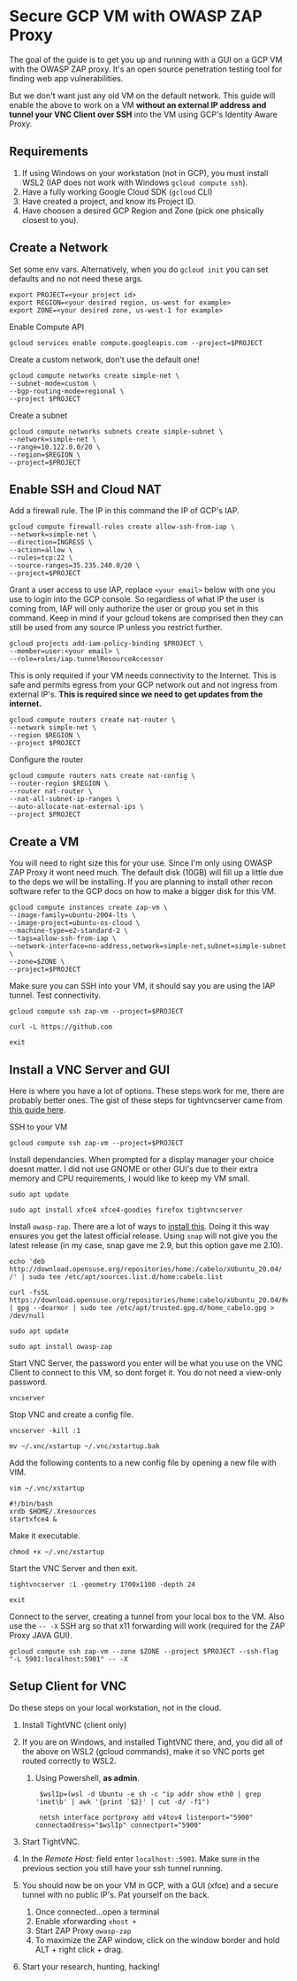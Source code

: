 # Secure GCP VM with OWASP ZAP Proxy

The goal of the guide is to get you up and running with a GUI on a GCP VM with the OWASP ZAP proxy.  It's an open source penetration testing tool for finding web app vulnerabilities.

But we don't want just any old VM on the default network.  This guide will enable the above to work on a VM **without an external IP address and tunnel your VNC Client over SSH** into the VM using GCP's Identity Aware Proxy.

## Requirements

1. If using Windows on your workstation (not in GCP), you must install WSL2 (IAP does not work with Windows `gcloud compute ssh`).
1. Have a fully working Google Cloud SDK (`gcloud` CLI)
1. Have created a project, and know its Project ID.
1. Have choosen a desired GCP Region and Zone (pick one phsically closest to you).

## Create a Network

Set some env vars.  Alternatively, when you do `gcloud init` you can set defaults and no not need these args.

    export PROJECT=<your project id>
    export REGION=<your desired region, us-west for example>
    export ZONE=<your desired zone, us-west-1 for example>

Enable Compute API

    gcloud services enable compute.googleapis.com --project=$PROJECT

Create a custom network, don't use the default one!

    gcloud compute networks create simple-net \
    --subnet-mode=custom \
    --bgp-routing-mode=regional \
    --project $PROJECT

Create a subnet

    gcloud compute networks subnets create simple-subnet \
    --network=simple-net \
    --range=10.122.0.0/20 \
    --region=$REGION \
    --project=$PROJECT

## Enable SSH and Cloud NAT

Add a firewall rule.  The IP in this command the IP of GCP's IAP.

    gcloud compute firewall-rules create allow-ssh-from-iap \
    --network=simple-net \
    --direction=INGRESS \
    --action=allow \
    --rules=tcp:22 \
    --source-ranges=35.235.240.0/20 \
    --project=$PROJECT

Grant a user access to use IAP, replace `<your email>` below with one you use to login into the GCP console. So regardless of what IP the user is coming from, IAP will only authorize the user or group you set in this command. Keep in mind if your gcloud tokens are comprised then they can still be used from any source IP unless you restrict further.

    gcloud projects add-iam-policy-binding $PROJECT \
    --member=user:<your email> \
    --role=roles/iap.tunnelResourceAccessor

This is only required if your VM needs connectivity to the Internet. This is safe and permits egress from your GCP network out and not ingress from external IP's.  **This is required since we need to get updates from the internet.**

    gcloud compute routers create nat-router \
    --network simple-net \
    --region $REGION \
    --project $PROJECT

Configure the router

    gcloud compute routers nats create nat-config \
    --router-region $REGION \
    --router nat-router \
    --nat-all-subnet-ip-ranges \
    --auto-allocate-nat-external-ips \
    --project $PROJECT

## Create a VM

You will need to right size this for your use.  Since I'm only using OWASP ZAP Proxy it wont need much.  The default disk (10GB) will fill up a little due to the deps we will be installing.  If you are planning to install other recon software refer to the GCP docs on how to make a bigger disk for this VM.

    gcloud compute instances create zap-vm \
    --image-family=ubuntu-2004-lts \
    --image-project=ubuntu-os-cloud \
    --machine-type=e2-standard-2 \
    --tags=allow-ssh-from-iap \
    --network-interface=no-address,network=simple-net,subnet=simple-subnet \
    --zone=$ZONE \
    --project=$PROJECT

Make sure you can SSH into your VM, it should say you are using the IAP tunnel.  Test connectivity.

    gcloud compute ssh zap-vm --project=$PROJECT

    curl -L https://github.com

    exit
  
## Install a VNC Server and GUI

Here is where you have a lot of options.  These steps work for me, there are probably better ones.  The gist of these steps for tightvncserver came from [this guide here](https://www.digitalocean.com/community/tutorials/how-to-install-and-configure-vnc-on-ubuntu-20-04).

SSH to your VM

    gcloud compute ssh zap-vm --project=$PROJECT

Install dependancies.  When prompted for a display manager your choice doesnt matter. I did not use GNOME or other GUI's due to their extra memory and CPU requirements, I would like to keep my VM small.

    sudo apt update

    sudo apt install xfce4 xfce4-goodies firefox tightvncserver

Install `owasp-zap`. There are a lot of ways to [install this](https://software.opensuse.org/download.html?project=home%3Acabelo&package=owasp-zap). Doing it this way ensures you get the latest official release.  Using `snap` will not give you the latest release (in my case, snap gave me 2.9, but this option gave me 2.10).

    echo 'deb http://download.opensuse.org/repositories/home:/cabelo/xUbuntu_20.04/ /' | sudo tee /etc/apt/sources.list.d/home:cabelo.list
    
    curl -fsSL https://download.opensuse.org/repositories/home:cabelo/xUbuntu_20.04/Release.key | gpg --dearmor | sudo tee /etc/apt/trusted.gpg.d/home_cabelo.gpg > /dev/null

    sudo apt update

    sudo apt install owasp-zap

Start VNC Server, the password you enter will be what you use on the VNC Client to connect to this VM, so dont forget it.  You do not need a view-only password.

    vncserver

Stop VNC and create a config file.

    vncserver -kill :1

    mv ~/.vnc/xstartup ~/.vnc/xstartup.bak

Add the following contents to a new config file by opening a new file with VIM.

    vim ~/.vnc/xstartup

    #!/bin/bash
    xrdb $HOME/.Xresources
    startxfce4 &

Make it executable.

    chmod +x ~/.vnc/xstartup

Start the VNC Server and then exit.

    tightvncserver :1 -geometry 1700x1100 -depth 24

    exit

Connect to the server, creating a tunnel from your local box to the VM.  Also use the `-- -X` SSH arg so that x11 forwarding will work (required for the ZAP Proxy JAVA GUI).

    gcloud compute ssh zap-vm --zone $ZONE --project $PROJECT --ssh-flag "-L 5901:localhost:5901" -- -X

## Setup Client for VNC

Do these steps on your local workstation, not in the cloud.

1. Install TightVNC (client only)

1. If you are on Windows, and installed TightVNC there, and, you did all of the above on WSL2 (gcloud commands), make it so VNC ports get routed correctly to WSL2.

    1. Using Powershell, **as admin**.  
    
            $wslIp=(wsl -d Ubuntu -e sh -c "ip addr show eth0 | grep 'inet\b' | awk '{print `$2}' | cut -d/ -f1")

            netsh interface portproxy add v4tov4 listenport="5900" connectaddress="$wslIp" connectport="5900"

1. Start TightVNC.

1. In the *Remote Host:* field enter `localhost::5901`.  Make sure in the previous section you still have your ssh tunnel running.

1. You should now be on your VM in GCP, with a GUI (xfce) and a secure tunnel with no public IP's.  Pat yourself on the back.

    1. Once connected...open a terminal
    1. Enable xforwarding `xhost +`
    1. Start ZAP Proxy `owasp-zap`
    1. To maximize the ZAP window, click on the window border and hold ALT + right click + drag.

1. Start your research, hunting, hacking!